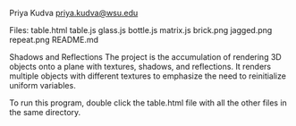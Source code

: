 Priya Kudva
priya.kudva@wsu.edu

Files:
    table.html
    table.js
    glass.js
    bottle.js
    matrix.js
    brick.png
    jagged.png
    repeat.png
    README.md

Shadows and Reflections
The project is the accumulation of rendering 3D objects onto a plane with textures, shadows, and reflections. 
It renders multiple objects with different textures to emphasize the need to reinitialize uniform variables.

To run this program, double click the table.html file with all the other files in the same directory.
